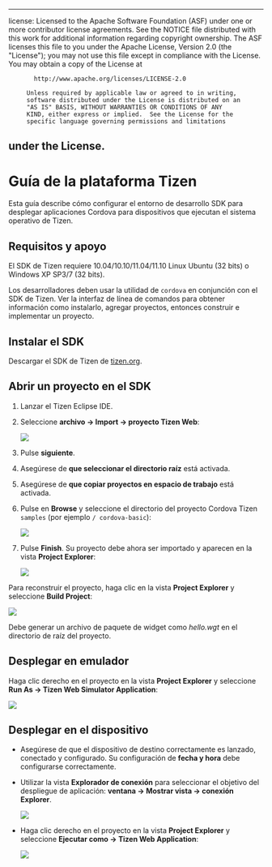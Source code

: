 * * *

license: Licensed to the Apache Software Foundation (ASF) under one or more contributor license agreements. See the NOTICE file distributed with this work for additional information regarding copyright ownership. The ASF licenses this file to you under the Apache License, Version 2.0 (the "License"); you may not use this file except in compliance with the License. You may obtain a copy of the License at

           http://www.apache.org/licenses/LICENSE-2.0
    
         Unless required by applicable law or agreed to in writing,
         software distributed under the License is distributed on an
         "AS IS" BASIS, WITHOUT WARRANTIES OR CONDITIONS OF ANY
         KIND, either express or implied.  See the License for the
         specific language governing permissions and limitations
    

## under the License.

# Guía de la plataforma Tizen

Esta guía describe cómo configurar el entorno de desarrollo SDK para desplegar aplicaciones Cordova para dispositivos que ejecutan el sistema operativo de Tizen.

## Requisitos y apoyo

El SDK de Tizen requiere 10.04/10.10/11.04/11.10 Linux Ubuntu (32 bits) o Windows XP SP3/7 (32 bits).

Los desarrolladores deben usar la utilidad de `cordova` en conjunción con el SDK de Tizen. Ver la interfaz de línea de comandos para obtener información como instalarlo, agregar proyectos, entonces construir e implementar un proyecto.

## Instalar el SDK

Descargar el SDK de Tizen de [tizen.org][1].

 [1]: https://developer.tizen.org/sdk

<!--

- (optional) Install Tizen Cordova template projects: copy the
  `/templates` directory content into the Tizen Eclipse IDE web
  templates directory (e.g.:
  `/home/my_username/tizen-sdk/IDE/Templates/web`).

- __Method #2: Use Tizen Eclipse IDE Cordova Tizen project templates__
    - Launch Tizen Eclipse IDE
    - Select  __File &rarr; New &rarr; Tizen Web Project__
    - Select __User Template__ and __User defined__ items
    - Select one of the Tizen Cordova template (e.g.: __CordovaBasicTemplate__)
    - Fill the __Project name__ and its target __Location__

    ![](img/guide/platforms/tizen/project_template.png)

    - Click __Finish__

    ![](img/guide/platforms/tizen/project_explorer.png)

    - Your project should now appear in the __Project Explorer__ view

-->

## Abrir un proyecto en el SDK

1.  Lanzar el Tizen Eclipse IDE.

2.  Seleccione **archivo → Import → proyecto Tizen Web**:
    
    ![][2]

3.  Pulse **siguiente**.

4.  Asegúrese de **que seleccionar el directorio raíz** está activada.

5.  Asegúrese de **que copiar proyectos en espacio de trabajo** está activada.

6.  Pulse en **Browse** y seleccione el directorio del proyecto Cordova Tizen `samples` (por ejemplo `/ cordova-basic`):
    
    ![][3]

7.  Pulse **Finish**. Su proyecto debe ahora ser importado y aparecen en la vista **Project Explorer**:
    
    ![][4]

 [2]: img/guide/platforms/tizen/import_project.png
 [3]: img/guide/platforms/tizen/import_widget.png
 [4]: img/guide/platforms/tizen/project_explorer.png

Para reconstruir el proyecto, haga clic en la vista **Project Explorer** y seleccione **Build Project**:

![][5]

 [5]: img/guide/platforms/tizen/build_project.png

Debe generar un archivo de paquete de widget como *hello.wgt* en el directorio de raíz del proyecto.

## Desplegar en emulador

Haga clic derecho en el proyecto en la vista **Project Explorer** y seleccione **Run As → Tizen Web Simulator Application**:

![][6]

 [6]: img/guide/platforms/tizen/runas_web_sim_app.png

## Desplegar en el dispositivo

*   Asegúrese de que el dispositivo de destino correctamente es lanzado, conectado y configurado. Su configuración de **fecha y hora** debe configurarse correctamente.

*   Utilizar la vista **Explorador de conexión** para seleccionar el objetivo del despliegue de aplicación: **ventana → Mostrar vista → conexión Explorer**.
    
    ![][7]

*   Haga clic derecho en el proyecto en la vista **Project Explorer** y seleccione **Ejecutar como → Tizen Web Application**:
    
    ![][8]

 [7]: img/guide/platforms/tizen/connection_explorer.png
 [8]: img/guide/platforms/tizen/runas_web_app.png